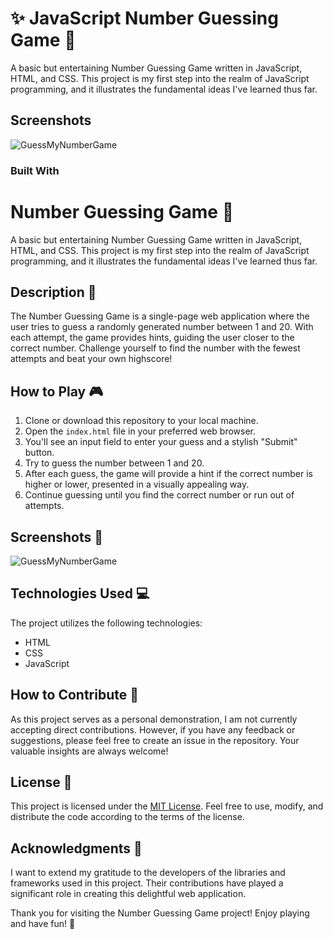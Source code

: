 # :sparkles: JavaScript Number Guessing Game :1234:
A basic but entertaining Number Guessing Game written in JavaScript, HTML, and CSS. This project is my first step into the realm of JavaScript programming, and it illustrates the fundamental ideas I've learned thus far.
## Screenshots 
![GuessMyNumberGame](https://github.com/TahaZahid24/NumberGuessGameJavaScript/assets/139172162/8b324fd0-8929-43de-94da-31584e46c8f5) 

### Built With

# Number Guessing Game 🎲

A basic but entertaining Number Guessing Game written in JavaScript, HTML, and CSS. This project is my first step into the realm of JavaScript programming, and it illustrates the fundamental ideas I've learned thus far.

## Description 📝

The Number Guessing Game is a single-page web application where the user tries to guess a randomly generated number between 1 and 20. With each attempt, the game provides hints, guiding the user closer to the correct number. Challenge yourself to find the number with the fewest attempts and beat your own highscore!

## How to Play 🎮

1. Clone or download this repository to your local machine.
2. Open the `index.html` file in your preferred web browser.
3. You'll see an input field to enter your guess and a stylish "Submit" button.
4. Try to guess the number between 1 and 20.
5. After each guess, the game will provide a hint if the correct number is higher or lower, presented in a visually appealing way.
6. Continue guessing until you find the correct number or run out of attempts.

## Screenshots 📸

![GuessMyNumberGame](https://github.com/TahaZahid24/NumberGuessGameJavaScript/assets/139172162/8b324fd0-8929-43de-94da-31584e46c8f5) 

## Technologies Used 💻

The project utilizes the following technologies:

- HTML
- CSS
- JavaScript

## How to Contribute 🤝

As this project serves as a personal demonstration, I am not currently accepting direct contributions. However, if you have any feedback or suggestions, please feel free to create an issue in the repository. Your valuable insights are always welcome!

## License 📜

This project is licensed under the [MIT License](LICENSE). Feel free to use, modify, and distribute the code according to the terms of the license.

## Acknowledgments 🙏

I want to extend my gratitude to the developers of the libraries and frameworks used in this project. Their contributions have played a significant role in creating this delightful web application.

Thank you for visiting the Number Guessing Game project! Enjoy playing and have fun! 🚀


